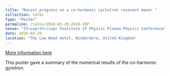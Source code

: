 ```yaml
---
title: "Recent progress on a co-harmonic cyclotron resonant maser "
collection: talks
type: "Poster"
permalink: /talks/2010-03-29-2010-IOP
venue: "37<sup>th</sup> Institute of Physics Plasma Physics Conference"
date: 2010-03-29
location: "The Low Wood Hotel, Windermere, United Kingdom"
---
```


[More information here](https://cdn.eventsforce.net/files/ef-q5vmtsq56tk6/website/105/plasma_physics_handbook.pdf)

This poster gave a summary of the numerical results of the co-harmonic gyrotron.
